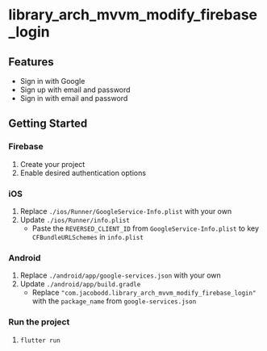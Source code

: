 # library_arch_mvvm_modify_firebase_login

## Features

- Sign in with Google
- Sign up with email and password
- Sign in with email and password

## Getting Started

### Firebase

1. Create your project
2. Enable desired authentication options

### iOS

1. Replace `./ios/Runner/GoogleService-Info.plist` with your own
2. Update `./ios/Runner/info.plist`
    - Paste the `REVERSED_CLIENT_ID` from `GoogleService-Info.plist` to key `CFBundleURLSchemes` in `info.plist`

### Android

1. Replace `./android/app/google-services.json` with your own
2. Update `./android/app/build.gradle`
    - Replace `"com.jacobodd.library_arch_mvvm_modify_firebase_login"` with the `package_name` from `google-services.json`

### Run the project

1. `flutter run`
